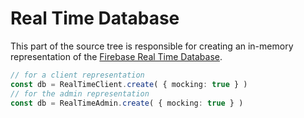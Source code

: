 # Real Time Database

This part of the source tree is responsible for creating an in-memory representation of the
[Firebase Real Time Database](https://firebase.google.com/docs/database).

```typescript
// for a client representation
const db = RealTimeClient.create( { mocking: true } )
// for the admin representation
const db = RealTimeAdmin.create( { mocking: true } )
```
